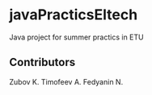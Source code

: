 # javaPracticsEltech
Java project for summer practics in ETU

## Contributors
Zubov K.
Timofeev A.
Fedyanin N.
